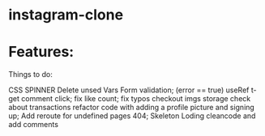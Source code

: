 # instagram-clone

# Features:

Things to do:

CSS SPINNER
Delete unsed Vars
Form validation; (error == true)
useRef t- get comment click;
fix like count;
fix typos
checkout imgs storage
check about transactions
refactor code with adding a profile picture and signing up;
Add reroute for undefined pages 404;
Skeleton Loding
cleancode and add comments
